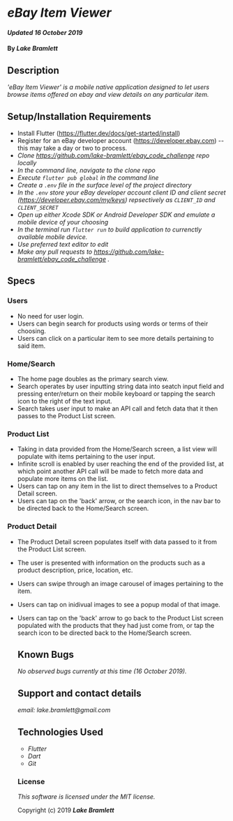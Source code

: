 # _eBay Item Viewer_

#### _Updated 16 October 2019_

#### By _**Lake Bramlett**_

## Description

_'eBay Item Viewer' is a mobile native application designed to let users browse items offered on ebay and view details on any particular item._

## Setup/Installation Requirements

* Install Flutter (https://flutter.dev/docs/get-started/install)
* Register for an eBay developer account (https://developer.ebay.com) -- this may take a day or two to process.
* _Clone https://github.com/lake-bramlett/ebay_code_challenge repo locally_
* _In the command line, navigate to the clone repo_
* _Execute `flutter pub global` in the command line_
* _Create a `.env` file in the surface level of the project directory_
* _In the `.env` store your eBay developer account client ID and client secret (https://developer.ebay.com/my/keys) repsectively as `CLIENT_ID` and `CLIENT_SECRET`_ 
* _Open up either Xcode SDK or Android Developer SDK and emulate a mobile device of your choosing_
* _In the terminal run `flutter run` to build application to currenctly available mobile device._
* _Use preferred text editor to edit_
* _Make any pull requests to https://github.com/lake-bramlett/ebay_code_challenge ._

## Specs

### Users
* No need for user login.
* Users can begin search for products using words or terms of their choosing.
* Users can click on a particular item to see more details pertaining to said item.

### Home/Search
* The home page doubles as the primary search view.
* Search operates by user inputting string data into seatch input field and pressing enter/return on their mobile keyboard or tapping the search icon to the right of the text input.
* Search takes user input to make an API call and fetch data that it then passes to the Product List screen.

### Product List
* Taking in data provided from the Home/Search screen, a list view will populate with items pertaining to the user input.
* Infinite scroll is enabled by user reaching the end of the provided list, at which point another API call will be made to fetch more data and populate more items on the list.
* Users can tap on any item in the list to direct themselves to a Product Detail screen.
* Users can tap on the 'back' arrow, or the search icon, in the nav bar to be directed back to the Home/Search screen.

### Product Detail
* The Product Detail screen populates itself with data passed to it from the Product List screen.
* The user is presented with information on the products such as a product description, price, location, etc.
* Users can swipe through an image carousel of images pertaining to the item. 
* Users can tap on inidivual images to see a popup modal of that image.
* Users can tap on the 'back' arrow to go back to the Product List screen populated with the products that they had just come from, or tap the search icon to be directed back to the Home/Search screen.


  ## Known Bugs

  _No observed bugs currently at this time (16 October 2019)._

  ## Support and contact details

  _email: lake.bramlett@gmail.com_

  ## Technologies Used


  * _Flutter_
  * _Dart_
  * _Git_



  ### License

  *This software is licensed under the MIT license.*

  Copyright (c) 2019 **_Lake Bramlett_**

